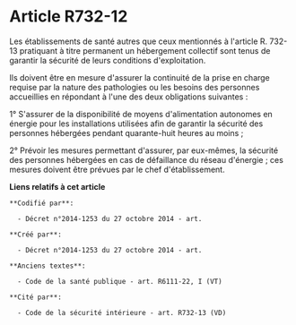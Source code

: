 # Article R732-12

Les établissements de santé autres que ceux mentionnés à l'article R. 732-13 pratiquant à titre permanent un hébergement
collectif sont tenus de garantir la sécurité de leurs conditions d'exploitation. 

Ils doivent être en mesure d'assurer la continuité de la prise en charge requise par la nature des pathologies ou les besoins
des personnes accueillies en répondant à l'une des deux obligations suivantes : 

1° S'assurer de la disponibilité de moyens d'alimentation autonomes en énergie pour les installations utilisées afin de
garantir la sécurité des personnes hébergées pendant quarante-huit heures au moins ; 

2° Prévoir les mesures permettant d'assurer, par eux-mêmes, la sécurité des personnes hébergées en cas de défaillance du
réseau d'énergie ; ces mesures doivent être prévues par le chef d'établissement.

**Liens relatifs à cet article**

	**Codifié par**:

	  - Décret n°2014-1253 du 27 octobre 2014 - art.

	**Créé par**:

	  - Décret n°2014-1253 du 27 octobre 2014 - art.

	**Anciens textes**:

	  - Code de la santé publique - art. R6111-22, I (VT)

	**Cité par**:

	  - Code de la sécurité intérieure - art. R732-13 (VD)
